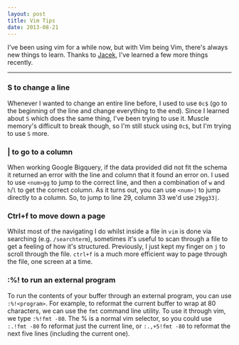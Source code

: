```yaml
---
layout: post
title: Vim Tips
date: 2013-08-21
---
```


I've been using vim for a while now, but with Vim being Vim, there's always new things to learn. Thanks to [Jacek](http://artymiak.com/), I've learned a few more things recently.

<hr />

### S to change a line
Whenever I wanted to change an entire line before, I used to use `0c$` (go to the beginning of the line and change everything to the end). Since I learned about `S` which does the same thing, I've been trying to use it. Muscle memory's difficult to break though, so I'm still stuck using `0c$`, but I'm trying to use `S` more.

### | to go to a column
When working Google Bigquery, if the data provided did not fit the schema it returned an error with the line and column that it found an error on. I used to use `<num>gg` to jump to the correct line, and then a combination of `w` and `h`/`l` to get the correct column. As it turns out, you can use `<num>|` to jump directly to a column. So, to jump to line 29, column 33 we'd use `29gg33|`.

### Ctrl+f to move down a page
Whilst most of the navigating I do whilst inside a file in `vim` is done via searching (e.g. `/searchterm`), sometimes it's useful to scan through a file to get a feeling of how it's structured. Previously, I just kept my finger on `j` to scroll through the file. `ctrl+f` is a much more efficient way to page through the file, one screen at a time.

### :%! to run an external program
To run the contents of your buffer through an external program, you can use `:%!<program>`. For example, to reformat the current buffer to wrap at 80 characters, we can use the `fmt` command line utility. To use it through vim, we type `:%!fmt -80`. The % is a normal vim selector, so you could use `:.!fmt -80` fo reformat just the current line, or `:.,+5!fmt -80` to reformat the next five lines (including the current one).

